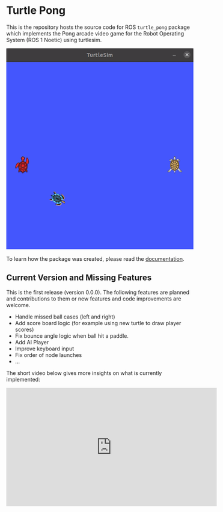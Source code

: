 # Turtle Pong

This is the repository hosts the source code for ROS `turtle_pong` package which 
implements the Pong arcade video game for the Robot Operating System (ROS 1 Noetic) using turtlesim.

![Short Game Play](docs/turtle_pong.gif)

To learn how the package was created, please read the [documentation](https://fjp.at/ros/turtle-pong).


## Current Version and Missing Features

This is the first release (version 0.0.0). The following features are planned and contributions to them or new features and code improvements are welcome.

- Handle missed ball cases (left and right)
- Add score board logic (for example using new turtle to draw player scores)
- Fix bounce angle logic when ball hit a paddle.
- Add AI Player
- Improve keyboard input
- Fix order of node launches
- ...

The short video below gives more insights on what is currently implemented:

<iframe width="560" height="315" src="https://www.youtube.com/embed/i83dNyfm_QE" frameborder="0" allow="accelerometer; autoplay; encrypted-media; gyroscope; picture-in-picture" allowfullscreen></iframe>